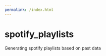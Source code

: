 ```yaml
---
permalink: /index.html
---
```


# spotify_playlists
Generating spotify playlists based on past data
